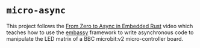# `micro-async`

This project follows the [From Zero to Async in Embedded Rust](https://www.youtube.com/watch?v=wni5h5vIPhU)
video which teaches how to use the [embassy](https://github.com/embassy-rs/embassy)
framework to write asynchronous code to manipulate the LED matrix
of a BBC microbit:v2 micro-controller board.
